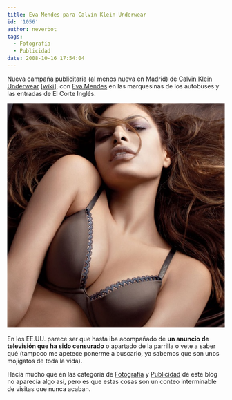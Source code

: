 ```yaml
---
title: Eva Mendes para Calvin Klein Underwear
id: '1056'
author: neverbot
tags:
  - Fotografía
  - Publicidad
date: 2008-10-16 17:54:04
---
```


Nueva campaña publicitaria (al menos nueva en Madrid) de [Calvin Klein Underwear](http://www.calvinkleininc.com/underwear/women.aspx) \[[wiki](http://en.wikipedia.org/wiki/Calvin_Klein)\], con [Eva Mendes](http://en.wikipedia.org/wiki/Eva_Mendes) en las marquesinas de los autobuses y las entradas de El Corte Inglés.

[![Eva Mendes para Calvin Klein Underwear](./eva-mendes-para-calvin-klein-underwear/calvin_klein_eva_mendes.jpg "Eva Mendes para Calvin Klein Underwear")](./eva-mendes-para-calvin-klein-underwear/calvin_klein_eva_mendes.jpg)

En los EE.UU. parece ser que hasta iba acompañado de **un anuncio de televisión que ha sido censurado** o apartado de la parrilla o vete a saber qué (tampoco me apetece ponerme a buscarlo, ya sabemos que son unos mojigatos de toda la vida).

Hacía mucho que en las categoría de [Fotografía](http://localhost:8000s/fotografia/) y [Publicidad](http://localhost:8000s/publicidad/) de este blog no aparecía algo así, pero es que estas cosas son un conteo interminable de visitas que nunca acaban.